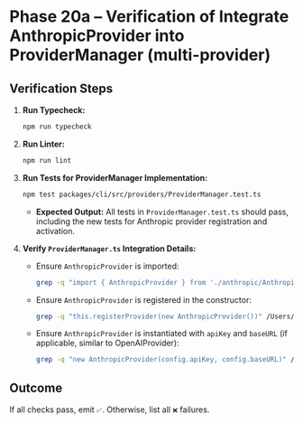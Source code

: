 # Phase 20a – Verification of Integrate AnthropicProvider into ProviderManager (multi-provider)

## Verification Steps

1.  **Run Typecheck:**
    ```bash
    npm run typecheck
    ```
2.  **Run Linter:**
    ```bash
    npm run lint
    ```
3.  **Run Tests for ProviderManager Implementation:**

    ```bash
    npm test packages/cli/src/providers/ProviderManager.test.ts
    ```
    - **Expected Output:** All tests in `ProviderManager.test.ts` should pass, including the new tests for Anthropic provider registration and activation.

4.  **Verify `ProviderManager.ts` Integration Details:**
    - Ensure `AnthropicProvider` is imported:
      ```bash
      grep -q "import { AnthropicProvider } from './anthropic/AnthropicProvider';" /Users/acoliver/projects/gemini-code/gemini-cli/packages/cli/src/providers/ProviderManager.ts
      ```
    - Ensure `AnthropicProvider` is registered in the constructor:
      ```bash
      grep -q "this.registerProvider(new AnthropicProvider())" /Users/acoliver/projects/gemini-code/gemini-cli/packages/cli/src/providers/ProviderManager.ts
      ```
    - Ensure `AnthropicProvider` is instantiated with `apiKey` and `baseURL` (if applicable, similar to OpenAIProvider):
      ```bash
      grep -q "new AnthropicProvider(config.apiKey, config.baseURL)" /Users/acoliver/projects/gemini-code/gemini-cli/packages/cli/src/providers/ProviderManager.ts
      ```

## Outcome

If all checks pass, emit `✅`. Otherwise, list all `❌` failures.

